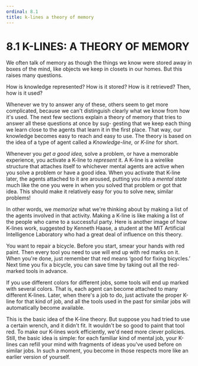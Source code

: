 ```yaml
---
ordinal: 8.1
title: k-lines a theory of memory
---
```


# 8.1 K-LINES: A THEORY OF MEMORY

<p>We often talk of memory as though the things we know were stored away in boxes of the mind, like objects we keep in closets in our homes. But this raises many questions.</p>
<p>How is knowledge represented? How is it stored? How is it retrieved? Then, how is it used?</p>
<p>Whenever we try to answer any of these, others seem to get more complicated, because we can't distinguish clearly what we know from how it's used. The next few sections explain a theory of memory that tries to answer all these questions at once by sug- gesting that we keep each thing we learn close to the agents that learn it in the first place. That way, our knowledge becomes easy to reach and easy to use. The theory is based on the idea of a type of agent called a <em>Knowledge-line,</em> or <em>K-line</em> for short.</p>
<p>Whenever you <em>get a good idea,</em> solve a problem, or have a memorable experience, you activate a K-line to <em>represent</em> it. A K-line is a wirelike structure that attaches itself to whichever mental agents are active when you solve a problem or have a good idea. When you activate that K-line later, the agents attached to it are aroused, putting you into a <em>mental state</em> much like the one you were in when you solved that problem or got that idea. This should make it relatively easy for you to solve new, similar problems!</p>
<p>In other words, we <em>memorize</em> what we're thinking about by making a list of the agents involved in that activity. Making a K-line is like making a list of the people who came to a successful party. Here is another image of how K-lines work, suggested by Kenneth Haase, a student at the MIT Artificial Intelligence Laboratory who had a great deal of influence on this theory.</p>
<p>You want to repair a bicycle. Before you start, smear your hands with red paint. Then every tool you need to use will end up with red marks on it. When you're done, just remember that red means &lsquo;good for fixing bicycles.&rsquo; Next time you fix a bicycle, you can save time by taking out all the red-marked tools in advance.</p>
<p>If you use different colors for different jobs, some tools will end up marked with several colors. That is, each agent can become attached to many different K-lines. Later, when there's a job to do, just activate the proper K-line for that kind of job, and all the tools used in the past for similar jobs will automatically become available.</p>
<p>This is the basic idea of the K-line theory. But suppose you had tried to use a certain wrench, and it didn't fit. It wouldn't be so good to paint that tool red. To make our K-lines work efficiently, we'd need more clever policies. Still, the basic idea is simple: for each familiar kind of mental job, your K-lines can refill your mind with fragments of ideas you've used before on similar jobs. In such a moment, you become in those respects more like an earlier version of yourself.</p>
